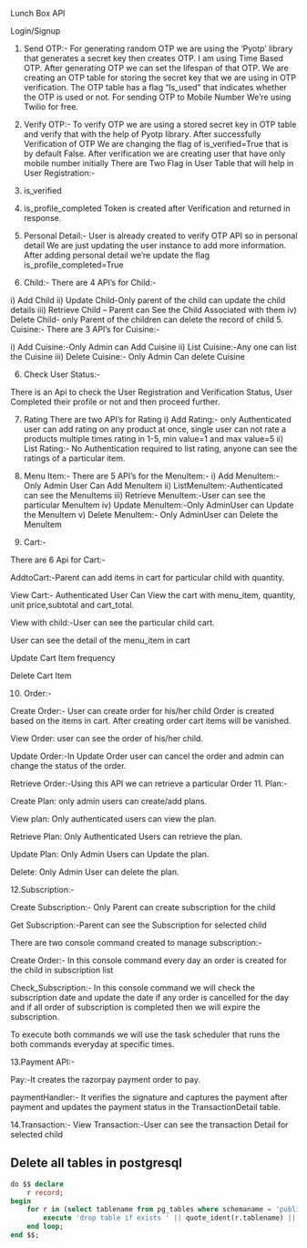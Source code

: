 Lunch Box API
 
Login/Signup
1. Send OTP:-
For generating random OTP we are using the ‘Pyotp’ library that generates a secret key then creates OTP. I am using Time Based OTP.  After generating OTP we can set the lifespan of that OTP.
We are creating an OTP table for storing the secret key that we are using in OTP verification.
The OTP table has a flag “Is_used” that indicates whether the OTP is used or not.
For sending OTP to Mobile Number We’re using Twilio for free.

2.  Verify OTP:-
To verify OTP we are using a stored secret key in OTP table and verify that with the help of Pyotp library.
After successfully Verification of OTP We are changing the flag of is_verified=True that is by default False.
After verification we are creating user that have only mobile number initially
There are Two Flag in User Table that will help in User Registration:-
1. is_verified
2. is_profile_completed
Token is created after Verification and returned in response.

3. Personal Detail:-
User is already created to verify OTP API so in personal detail We are just updating the user instance to add more information.
After adding personal detail we’re update the flag is_profile_completed=True
4. Child:-
There are 4 API’s for Child:-

i)                Add Child
ii)             Update Child-Only parent of the child can update the child details
iii)             Retrieve Child – Parent can See the Child Associated with them
iv)             Delete Child- only Parent of the children can delete the record of child
5. Cuisine:-
There are 3 API’s for Cuisine:-

i)                Add Cuisine:-Only Admin can Add Cuisine
ii)              List Cuisine:-Any one can list the Cuisine
iii)             Delete Cuisine:- Only Admin Can delete Cuisine

6. Check User Status:-

There is an Api to check the User Registration and Verification Status, User Completed their profile or not and then proceed further.

7. Rating
There are two API’s for Rating
i)        Add Rating:- only Authenticated user can add rating on any product at once, single user can not rate a products multiple times rating in 1-5, min value=1 and max value=5
ii)      List Rating:- No Authentication required to list rating, anyone can see the ratings of a particular item.
8. Menu Item:-
There are 5 API’s for the MenuItem:-
i)                Add MenuItem:- Only Admin User Can Add MenuItem
ii)              ListMenuItem:-Authenticated can see the MenuItems
iii)             Retrieve MenuItem:-User can see the particular MenuItem
iv)             Update MenuItem:-Only AdminUser can Update the MenuItem
v)              Delete MenuItem:- Only AdminUser can Delete the MenuItem
 
9. Cart:-

There are 6 Api for Cart:-

AddtoCart:-Parent can add items in cart for particular child with quantity.

View Cart:- Authenticated User Can View the cart with menu_item, quantity, unit price,subtotal and cart_total.

View with child:-User can see the particular child cart.

User can see the detail of the menu_item in cart

Update Cart Item frequency

Delete Cart Item


10. Order:-

Create Order:- User can create order for his/her child Order is created based on the items in cart. After creating order cart items will be vanished.

View Order: user can see the order of his/her child.

Update Order:-In Update Order user can cancel the order and admin can change the status of the order.

Retrieve Order:-Using this API we can retrieve a particular Order
11. Plan:-

Create Plan: only admin users can create/add plans.

View plan: Only authenticated users can view the plan.

Retrieve Plan: Only Authenticated Users can retrieve the plan.

Update Plan: Only Admin Users can Update the plan.

Delete: Only Admin User can delete the plan.



12.Subscription:-

Create Subscription:- Only Parent can create subscription for the child

Get Subscription:-Parent can see the Subscription for selected child

There are two console command created to manage subscription:-

Create Order:- In this console command every day an order is created for the child in subscription list

Check_Subscription:- In this console command we will check the subscription date and update the date if any order is cancelled for the day and if all order of subscription is completed then we will expire the subscription.

To execute both commands  we will use the task scheduler that runs the both commands everyday at specific times.

13.Payment API:-

Pay:-It creates the razorpay payment order to pay.

paymentHandler:- It verifies the signature and captures the payment after payment and updates the payment status in the TransactionDetail table.
    
14.Transaction:- 
View Transaction:-User can see the transaction Detail for selected child




## Delete all tables in postgresql
```sql
do $$ declare
    r record;
begin
    for r in (select tablename from pg_tables where schemaname = 'public') loop
        execute 'drop table if exists ' || quote_ident(r.tablename) || ' cascade';
    end loop;
end $$;
```